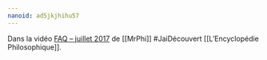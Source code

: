 ```yaml
---
nanoid: ad5jkjhihu57
---
```

Dans la vidéo [FAQ – juillet 2017](https://monsieurphi.com/2017/07/10/faq-juillet-2017/) de [[MrPhi]] #JaiDécouvert [[L’Encyclopédie Philosophique]].
